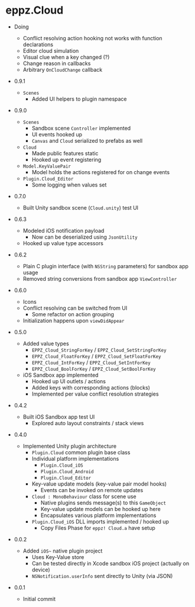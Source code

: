 # eppz.Cloud

* Doing

	+ Conflict resolving action hooking not works with function declarations
	+ Editor cloud simulation
	+ Visual clue when a key changed (?)
	+ Change reason in callbacks
	+ Arbitrary `OnCloudChange` callback

* 0.9.1

	+ `Scenes`
		+ Added UI helpers to plugin namespace

* 0.9.0

	+ `Scenes`
		+ Sandbox scene `Controller` implemented
		+ UI events hooked up
		+ `Canvas` and `Cloud` serialized to prefabs as well
	+ `Cloud`
		+ Made public features static
		+ Hooked up event registering
	+ `Model.KeyValuePair`
		+ Model holds the actions registered for on change events
	+ `Plugin.Cloud_Editor`
		+ Some logging when values set

* 0.7.0

	+ Built Unity sandbox scene (`Cloud.unity`) test UI

* 0.6.3

	+ Modeled iOS notification payload
		+ Now can be deserialized using `JsonUtility`
	+ Hooked up value type accessors

* 0.6.2

	+ Plain C plugin interface (with `NSString` parameters) for sandbox app usage
	+ Removed string conversions from sandbox app `ViewController`

* 0.6.0

	+ Icons
	+ Conflict resolving can be switched from UI
		+ Some refactor on action grouping
	+ Initialization happens upon `viewDidAppear`

* 0.5.0

	+ Added value types
		+ `EPPZ_Cloud_StringForKey` / `EPPZ_Cloud_SetStringForKey`
		+ `EPPZ_Cloud_FloatForKey` / `EPPZ_Cloud_SetFloatForKey`
		+ `EPPZ_Cloud_IntForKey` / `EPPZ_Cloud_SetIntForKey`
		+ `EPPZ_Cloud_BoolForKey` / `EPPZ_Cloud_SetBoolForKey`
	+ iOS Sandbox app implemented
		+ Hooked up UI outlets / actions
		+ Added keys with corresponding actions (blocks)
		+ Implemented per value conflict resolution strategies

* 0.4.2

	+ Built iOS Sandbox app test UI
		+ Explored auto layout constraints / stack views

* 0.4.0

	+ Implemented Unity plugin architecture
		+ `Plugin.Cloud` common plugin base class
		+ Individual platform implementations
			+ `Plugin.Cloud_iOS`
			+ `Plugin.Cloud_Android`
			+ `Plugin.Cloud_Editor`
		+ Key-value update models (key-value pair model hooks)
			+ Events can be invoked on remote updates
		+ `Cloud : MonoBehaviour` class for scene use
			+ Native plugins sends message(s) to this `GameObject`
			+ Key-value update models can be hooked up here
			+ Encapsulates various platform implementations
		+ `Plugin.Cloud_iOS` DLL imports implemented / hooked up
			+ Copy Files Phase for `eppz! Cloud.a` have setup

* 0.0.2

	+ Added `iOS~` native plugin project 
		+ Uses Key-Value store
		+ Can be tested directly in Xcode sandbox iOS project (actually on device)
		+ `NSNotification.userInfo` sent directly to Unity (via JSON)

* 0.0.1

	+ Initial commit